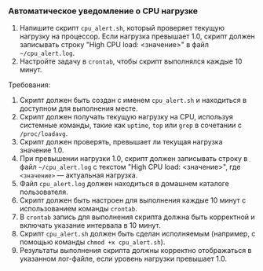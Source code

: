 
### Автоматическое уведомление о CPU нагрузке

1. Напишите скрипт `cpu_alert.sh`, который проверяет текущую нагрузку на процессор.
   Если нагрузка превышает 1.0, скрипт должен записывать строку "High CPU load: <значение>" в файл `~/cpu_alert.log`.
2. Настройте задачу в `crontab`, чтобы скрипт выполнялся каждые 10 минут.

Требования:
1. Скрипт должен быть создан с именем `cpu_alert.sh` и находиться в доступном для выполнения месте. 
2. Скрипт должен получать текущую нагрузку на CPU, используя системные команды, такие как `uptime`, `top` или `grep` в сочетании с `/proc/loadavg`. 
3. Скрипт должен проверять, превышает ли текущая нагрузка значение 1.0. 
4. При превышении нагрузки 1.0, скрипт должен записывать строку в файл `~/cpu_alert.log` с текстом "High CPU load: <значение>", где `<значение>` — актуальная нагрузка. 
5. Файл `cpu_alert.log` должен находиться в домашнем каталоге пользователя. 
6. Скрипт должен быть настроен для выполнения каждые 10 минут с использованием команды `crontab`. 
7. В `crontab` запись для выполнения скрипта должна быть корректной и включать указание интервала в 10 минут. 
8. Скрипт `cpu_alert.sh` должен быть сделан исполняемым (например, с помощью команды `chmod +x cpu_alert.sh`). 
9. Результаты выполнения скрипта должны корректно отображаться в указанном лог-файле, если уровень нагрузки превышает 1.0.